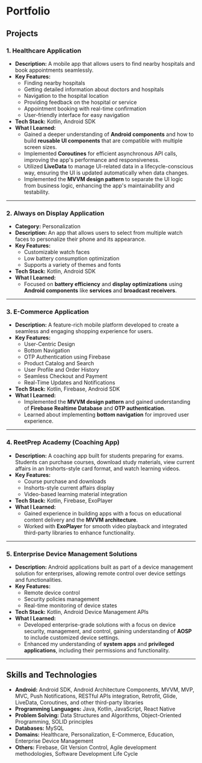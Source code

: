 # Portfolio

## Projects

### 1. Healthcare Application
- **Description:** A mobile app that allows users to find nearby hospitals and book appointments seamlessly.
- **Key Features:**
  - Finding nearby hospitals
  - Getting detailed information about doctors and hospitals
  - Navigation to the hospital location
  - Providing feedback on the hospital or service
  - Appointment booking with real-time confirmation
  - User-friendly interface for easy navigation
- **Tech Stack:** Kotlin, Android SDK
- **What I Learned:**
  - Gained a deeper understanding of **Android components** and how to build **reusable UI components** that are compatible with multiple screen sizes.
  - Implemented **Coroutines** for efficient asynchronous API calls, improving the app's performance and responsiveness.
  - Utilized **LiveData** to manage UI-related data in a lifecycle-conscious way, ensuring the UI is updated automatically when data changes.
  - Implemented the **MVVM design pattern** to separate the UI logic from business logic, enhancing the app's maintainability and testability.

---

### 2. Always on Display Application
- **Category:** Personalization
- **Description:** An app that allows users to select from multiple watch faces to personalize their phone and its appearance.
- **Key Features:**
  - Customizable watch faces
  - Low battery consumption optimization
  - Supports a variety of themes and fonts
- **Tech Stack:** Kotlin, Android SDK
- **What I Learned:**
  - Focused on **battery efficiency** and **display optimizations** using **Android components** like **services** and **broadcast receivers**.

---

### 3. E-Commerce Application
- **Description:** A feature-rich mobile platform developed to create a seamless and engaging shopping experience for users.
- **Key Features:**
  - User-Centric Design
  - Bottom Navigation
  - OTP Authentication using Firebase
  - Product Catalog and Search
  - User Profile and Order History
  - Seamless Checkout and Payment
  - Real-Time Updates and Notifications
- **Tech Stack:** Kotlin, Firebase, Android SDK
- **What I Learned:**
  - Implemented the **MVVM design pattern** and gained understanding of **Firebase Realtime Database** and **OTP authentication**.
  - Learned about implementing **bottom navigation** for improved user experience.

---

### 4. ReetPrep Academy (Coaching App)
- **Description:** A coaching app built for students preparing for exams. Students can purchase courses, download study materials, view current affairs in an Inshorts-style card format, and watch learning videos.
- **Key Features:**
  - Course purchase and downloads
  - Inshorts-style current affairs display
  - Video-based learning material integration
- **Tech Stack:** Kotlin, Firebase, ExoPlayer
- **What I Learned:**
  - Gained experience in building apps with a focus on educational content delivery and the **MVVM architecture**.
  - Worked with **ExoPlayer** for smooth video playback and integrated third-party libraries to enhance functionality.

---

### 5. Enterprise Device Management Solutions
- **Description:** Android applications built as part of a device management solution for enterprises, allowing remote control over device settings and functionalities.
- **Key Features:**
  - Remote device control
  - Security policies management
  - Real-time monitoring of device states
- **Tech Stack:** Kotlin, Android Device Management APIs
- **What I Learned:**
  - Developed enterprise-grade solutions with a focus on device security, management, and control, gaining understanding of **AOSP** to include customized device settings.
  - Enhanced my understanding of **system apps** and **privileged applications**, including their permissions and functionality.

---

## Skills and Technologies

- **Android:** Android SDK, Android Architecture Components, MVVM, MVP, MVC, Push Notifications, RESTful APIs integration, Retrofit, Glide, LiveData, Coroutines, and other third-party libraries
- **Programming Languages:** Java, Kotlin, JavaScript, React Native
- **Problem Solving:** Data Structures and Algorithms, Object-Oriented Programming, SOLID principles
- **Databases:** MySQL
- **Domains:** Healthcare, Personalization, E-Commerce, Education, Enterprise Device Management
- **Others:** Firebase, Git Version Control, Agile development methodologies, Software Development Life Cycle
